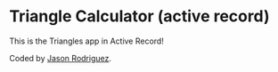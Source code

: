 Triangle Calculator (active record)
=======================

This is the Triangles app in Active Record!

Coded by [Jason Rodriguez](http://jasonrodriguez.net/index.html).
